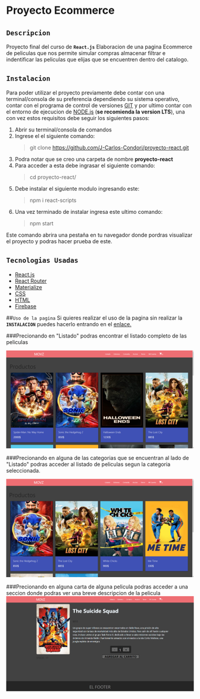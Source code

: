 # Proyecto Ecommerce

## `Descripcion`

Proyecto final del curso de **`React.js`**
Elaboracion de una pagina Ecommerce de peliculas que nos permite simular compras almacenar filtrar e indentificar las peliculas que elijas que se encuentren dentro del catalogo.

## `Instalacion`

Para poder utilizar el proyecto previamente debe contar con una terminal/consola de su preferencia dependiendo su sistema operativo, contar con el programa de control de versiones [GIT](https://git-scm.com/downloads) y por ultimo contar con el entorno de ejecucion de [NODE.js](https://nodejs.org/es/download/) (**se recomienda la version LTS**), una con vez estos requisitos debe seguir los siguientes pasos:

1. Abrir su terminal/consola de comandos
2. Ingrese el el siguiente comando:
   > git clone https://github.com/J-Carlos-Condori/proyecto-react.git
3. Podra notar que se creo una carpeta de nombre **proyecto-react**
4. Para acceder a esta debe ingrasar el siguiente comando:
   > cd proyecto-react/
5. Debe instalar el siguiente modulo ingresando este:
   > npm i react-scripts
6. Una vez terminado de instalar ingresa este ultimo comando:
   > npm start

Este comando abrira una pestaña en tu navegador donde pordras visualizar el proyecto y podras hacer prueba de este.

## `Tecnologias Usadas`

- [React.js](https://es.reactjs.org)
- [React Router](https://reactrouter.com/en/main/start/tutorial)
- [Materialize](https://materializecss.com)
- [CSS](https://developer.mozilla.org/es/docs/Web/CSS)
- [HTML](https://developer.mozilla.org/es/docs/Web/HTML)
- [Firebase](https://firebase.google.com/?hl=es)

##`Uso de la pagina`
Si quieres realizar el uso de la pagina sin realizar la **`INSTALACION`** puedes hacerlo entrando en el [enlace.](https://ecommerce-react-3w5bpw2d4-j-carlos-condori.vercel.app)

###Precionando en "Listado" podras encontrar el listado completo de las peliculas

![imagen1](/imagenes/listadocompleto.png)

###Precionando en alguna de las categorias que se encuentran al lado de "Listado" podras acceder al listado de peliculas segun la categoria seleccionada.

![imagen1](/imagenes/listadoconsecciones.png)

###Precionando en alguna carta de alguna pelicula podras acceder a una seccion donde podras ver una breve descripcion de la pelicula
![imagen1](/imagenes/detalleporpelicula.png)
